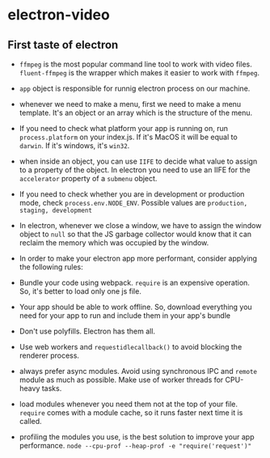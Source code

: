 # electron-video
## First taste of electron

* `ffmpeg` is the most popular command line tool to work with video files. `fluent-ffmpeg` is the wrapper which makes it easier to work with `ffmpeg`.

* `app` object is responsible for runnig electron process on our machine.

* whenever we need to make a menu, first we need to make a menu template. It's an object or an array which is the structure of the menu.

* If you need to check what platform your app is running on, run `process.platform` on your index.js. If it's MacOS it will be equal to `darwin`. If it's windows, it's `win32`.

* when inside an object, you can use `IIFE` to decide what value to assign to a property of the object. In electron you need to use an IIFE for the `accelerator` property of a `submenu` object.

* If you need to check whether you are in development or production mode, check `process.env.NODE_ENV`. Possible values are `production, staging, development`

* In electron, whenever we close a window, we have to assign the window object to `null` so that the JS garbage collector would know that it can reclaim the memory which was occupied by the window. 

* In order to make your electron app more performant, consider applying the following rules: 
 * Bundle your code using webpack. `require` is an expensive operation. So, it's better to load only one js file.
 * Your app should be able to work offline. So, download everything you need for your app to run and include them in your app's bundle
 * Don't use polyfills. Electron has them all.
 * Use web workers and `requestidlecallback()` to avoid blocking the renderer process.
 * always prefer async modules. Avoid using synchronous IPC and `remote` module as much as possible. Make use of worker threads for CPU-heavy tasks.
 * load modules whenever you need them not at the top of your file. `require` comes with a module cache, so it runs faster next time it is called.
 * profiling the modules you use, is the best solution to improve your app performance. `node --cpu-prof --heap-prof -e "require('request')"`
 
